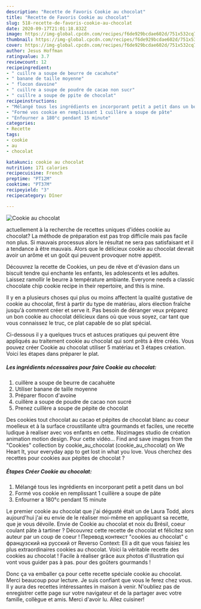 ```yaml
---
description: "Recette de Favoris Cookie au chocolat"
title: "Recette de Favoris Cookie au chocolat"
slug: 518-recette-de-favoris-cookie-au-chocolat
date: 2020-09-17T21:01:18.832Z
image: https://img-global.cpcdn.com/recipes/f6de929bcdae602d/751x532cq70/cookie-au-chocolat-photo-principale-de-la-recette.jpg
thumbnail: https://img-global.cpcdn.com/recipes/f6de929bcdae602d/751x532cq70/cookie-au-chocolat-photo-principale-de-la-recette.jpg
cover: https://img-global.cpcdn.com/recipes/f6de929bcdae602d/751x532cq70/cookie-au-chocolat-photo-principale-de-la-recette.jpg
author: Jesus Hoffman
ratingvalue: 3.7
reviewcount: 12
recipeingredient:
- " cuillre a soupe de beurre de cacahute"
- " banane de taille moyenne"
- " flocon davoine"
- " cuillre a soupe de poudre de cacao non sucr"
- " cuillre a soupe de ppite de chocolat"
recipeinstructions:
- "Mélangé tous les ingrédients en incorporant petit a petit dans un bol"
- "Formé vos cookie en remplissant 1 cuillère a soupe de pâte"
- "Enfourner a 180°c pendant 15 minute"
categories:
- Recette
tags:
- cookie
- au
- chocolat

katakunci: cookie au chocolat 
nutrition: 171 calories
recipecuisine: French
preptime: "PT12M"
cooktime: "PT37M"
recipeyield: "3"
recipecategory: Dîner

---
```



![Cookie au chocolat](https://img-global.cpcdn.com/recipes/f6de929bcdae602d/751x532cq70/cookie-au-chocolat-photo-principale-de-la-recette.jpg)

actuellement à la recherche de recettes uniques d'idées cookie au chocolat? La méthode de préparation est pas trop difficile mais pas facile non plus. Si mauvais processus alors le résultat ne sera pas satisfaisant et il a tendance à être mauvais. Alors que le délicieux cookie au chocolat devrait avoir un arôme et un goût qui peuvent provoquer notre appétit.

Découvrez la recette de Cookies, un peu de rêve et d&#39;évasion dans un biscuit tendre qui enchante les enfants, les adolescents et les adultes. Laissez ramollir le beurre à température ambiante. Everyone needs a classic chocolate chip cookie recipe in their repertoire, and this is mine.

Il y en a plusieurs choses qui plus ou moins affectent la qualité gustative de cookie au chocolat, first à partir du type de matériau, alors élection fraîche jusqu'à comment créer et serve it. Pas besoin de déranger veux préparez un bon cookie au chocolat délicieux dans où que vous soyez, car tant que vous connaissez le truc, ce plat capable de so plat spécial.


Ci-dessous il y a quelques trucs et astuces pratiques qui peuvent être appliqués au traitement cookie au chocolat qui sont prêts à être créés. Vous pouvez créer Cookie au chocolat utiliser 5 matériau et 3 étapes création. Voici les étapes dans préparer le plat.

<!--inarticleads1-->

##### Les ingrédients nécessaires pour faire Cookie au chocolat:

1.   cuillère a soupe de beurre de cacahuète
1. Utiliser  banane de taille moyenne
1. Préparer  flocon d&#39;avoine
1.   cuillère a soupe de poudre de cacao non sucré
1. Prenez  cuillère a soupe de pépite de chocolat


Des cookies tout chocolat au cacao et pépites de chocolat blanc au coeur moelleux et à la surface croustillante ultra gourmands et faciles, une recette ludique à realiser avec vos enfants en cette. Nozimages studio de création animation motion design. Pour cette vidéo… Find and save images from the &#34;Cookies&#34; collection by cookie_au_chocolat (cookie_au_chocolat) on We Heart It, your everyday app to get lost in what you love. Vous cherchez des recettes pour cookies aux pépites de chocolat ? 

<!--inarticleads2-->

##### Étapes Créer Cookie au chocolat:

1. Mélangé tous les ingrédients en incorporant petit a petit dans un bol
1. Formé vos cookie en remplissant 1 cuillère a soupe de pâte
1. Enfourner a 180°c pendant 15 minute


Le premier cookie au chocolat que j&#39;ai dégusté était un de Laura Todd, alors aujourd&#39;hui j&#39;ai eu envie de le réaliser moi-même en appliquant sa recette, que je vous dévoile. Envie de Cookie au chocolat et noix du Brésil, coeur coulant pâte à tartiner ? Découvrez cette recette de chocolat et félicitez son auteur par un coup de coeur ! Перевод контекст &#34;cookies au chocolat&#34; c французский на русский от Reverso Context: Eli a dit que vous faisiez les plus extraordinaires cookies au chocolat. Voici la véritable recette des cookies au chocolat ! Facile à réaliser grâce aux photos d&#39;illustration qui vont vous guider pas à pas. pour des goûters gourmands ! 


Donc ça va emballer ça pour cette recette spéciale cookie au chocolat. Merci beaucoup pour lecture. Je suis confiant que vous le ferez chez vous. Il y aura des recettes  intéressantes in maison à venir. N'oubliez pas de enregistrer cette page sur votre navigateur et de la partager avec votre famille, collègue et amis. Merci d'avoir lu. Allez cuisiner!
